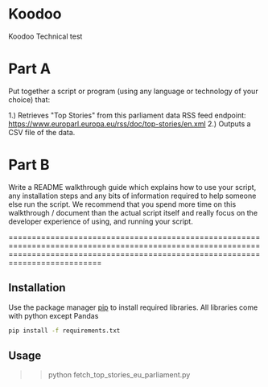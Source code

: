 # Koodoo
Koodoo Technical test

# Part A
Put together a script or program (using any language or technology of your choice) that:

1.) Retrieves "Top Stories" from this parliament data RSS feed endpoint: https://www.europarl.europa.eu/rss/doc/top-stories/en.xml
2.) Outputs a CSV file of the data.

# Part B
Write a README walkthrough guide which explains how to use your script, any installation steps and any bits of information required to help someone else run the script.
We recommend that you spend more time on this walkthrough / document than the actual script itself and really focus on the developer experience of using, and running your script.

======================================================================================================================================================================================

## Installation

Use the package manager [pip](https://pip.pypa.io/en/stable/) to install required libraries.
All libraries come with python except Pandas

```bash
pip install -f requirements.txt
```

## Usage
>>python fetch_top_stories_eu_parliament.py

